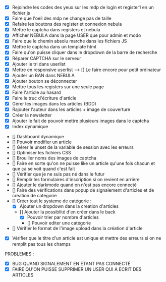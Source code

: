 - [x] Rejoindre les codes des yeux sur les mdp de login et register1 en un fichier js
- [x] Faire que l'oeil des mdp ne change pas de taille
- [x] Refaire les boutons des register et connexion nebula
- [x] Mettre le captcha dans registers et nebula
- [x] Afficher NEBULA dans la page USER que pour admin et modo
- [x] Faire que le chemin absolu marche dans les fichiers JS
- [x] Mettre le captcha dans un template html
- [x] Faire qu'on puisse cliquer dans le dropdown de la barre de recherche
- [x] Réparer CAPTCHA sur le serveur
- [x] Ajouter le tri dans userlist
- [x] Mettre en responsive userlist --> [] Le faire encore pour petit ordinateur
- [x] Ajouter un BAN dans NEBULA
- [x] Ajouter bouton se déconnecter
- [x] Mettre tous les registers sur une seule page
- [x] Faire l'article au hasard
- [x] Faire le truc d'écriture d'article
- [x] Gérer les images dans les articles (BDD)
- [x] Rajouter l'auteur dans les articles + image de couverture
- [x] Créer la newsletter 
- [x] Ajouter le fait de pouvoir mettre plusieurs images dans le captcha
- [x] Index dynamique
- [] Dashboard dynamique
- [] Pouvoir modifier un article
- [] Gérer le unset de la variable de session avec les erreurs
- [] Optimiser les fichiers CSS
- [] Brouiller noms des images de captcha
- [] Faire en sorte qu'on ne puisse like un article qu'une fois chacun et que ça se voit quand c'est fait
- [] Vérifier que je ne suis pas né dans le futur
- [] Remplir les formulaires d'inscription si on revient en arrière
- [] Ajouter le darkmode quand on n'est pas encore connecté
- [] Faire des vérifications dans popup de signalement d'articles et de creation de categorie
- [] Créer tout le systeme de catégorie :
    - [x] Ajouter un dropdown dans la creation d'articles
    - [] Ajouter la possiblité d'en créer dans le back
        - [x] Pouvoir trier par nombre d'articles
        - [] Pouvoir editer une catégorie
- [] Vérifier le format de l'image upload dans la création d'article
- [x] Vérifier que le titre d'un article est unique et mettre des erreurs si on ne remplit pas tous les champs

PROBLEMES :

- [x] BUG QUAND SIGNALEMENT EN ÉTANT PAS CONNECTÉ
- [x] FAIRE QU'ON PUISSE SUPPRIMER UN USER QUI A ECRIT DES ARTICLES
